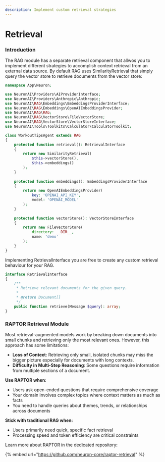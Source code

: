```yaml
---
description: Implement custom retrieval strategies
---
```


# Retrieval

### Introduction

The RAG module has a separate retrieval component that allwos you to implement different strategies to accomplish context retrieval from an external data source. By default RAG uses SimilarityRetrieval that simply query the vector store to retrieve documents from the vector store:

```php
namespace App\Neuron;

use NeuronAI\Providers\AIProviderInterface;
use NeuronAI\Providers\Anthropic\Anthropic;
use NeuronAI\RAG\Embeddings\EmbeddingsProviderInterface;
use NeuronAI\RAG\Embeddings\OpenAIEmbeddingsProvider;
use NeuronAI\RAG\RAG;
use NeuronAI\RAG\VectorStore\FileVectorStore;
use NeuronAI\RAG\VectorStore\VectorStoreInterface;
use NeuronAI\Tools\Toolkits\Calculator\CalculatorToolkit;

class WorkoutTipsAgent extends RAG
{
    protected function retrieval(): RetrievalInterface
    {
        return new SimilarityRetrieval(
            $this->vectorStore(),
            $this->embeddings()
        );
    }
    
    protected function embeddings(): EmbeddingsProviderInterface
    {
        return new OpenAIEmbeddingsProvider(
            key: 'OPENAI_API_KEY',
            model: 'OPENAI_MODEL'
        );
    }
    
    protected function vectorStore(): VectorStoreInterface
    {
        return new FileVectorStore(
            directory: __DIR__,
            name: 'demo'
        );
    }
}
```

Implementing RetrievalInterface you are free to create any custom retrieval behaviour for your RAG.

```php
interface RetrievalInterface
{
    /**
     * Retrieve relevant documents for the given query.
     *
     * @return Document[]
     */
    public function retrieve(Message $query): array;
}
```

### RAPTOR Retrieval Module

Most retrieval-augmented models work by breaking down documents into small chunks and retrieving only the most relevant ones. However, this approach has some limitations:

* **Loss of Context**: Retrieving only small, isolated chunks may miss the bigger picture especially for documents with long contexts.
* **Difficulty in Multi-Step Reasoning**: Some questions require information from multiple sections of a document.

**Use RAPTOR when:**

* Users ask open-ended questions that require comprehensive coverage
* Your domain involves complex topics where context matters as much as facts
* You need to handle queries about themes, trends, or relationships across documents

**Stick with traditional RAG when:**

* Users primarily need quick, specific fact retrieval
* Processing speed and token efficiency are critical constraints

Learn more about RAPTOR in the dedicated repository:

{% embed url="https://github.com/neuron-core/raptor-retrieval" %}
